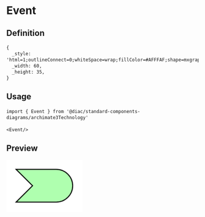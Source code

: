 # Event

## Definition

```
{
  _style: 'html=1;outlineConnect=0;whiteSpace=wrap;fillColor=#AFFFAF;shape=mxgraph.archimate3.event;',
  _width: 60,
  _height: 35,
}
```

## Usage

```
import { Event } from '@diac/standard-components-diagrams/archimate3Technology'

<Event/>
```

## Preview

<img src="./event.png" width="200"/>
